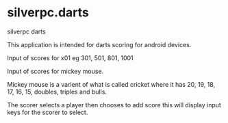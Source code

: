 silverpc.darts
==============

silverpc darts

This application is intended for darts scoring for android devices.

Input of scores for x01 eg 301, 501, 801, 1001

Input of scores for mickey mouse.

Mickey mouse is a varient of what is called cricket 
where it has 20, 19, 18, 17, 16, 15, doubles, triples and bulls.

The scorer selects a player then chooses to add score
this will display input keys for the scorer to select.
